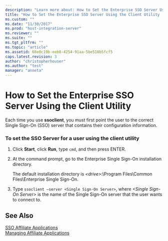 ```yaml
---
description: "Learn more about: How to Set the Enterprise SSO Server Using the Client Utility"
title: "How to Set the Enterprise SSO Server Using the Client Utility | Microsoft Docs"
ms.custom: ""
ms.date: "11/30/2017"
ms.prod: "host-integration-server"
ms.reviewer: ""
ms.suite: ""
ms.tgt_pltfrm: ""
ms.topic: "article"
ms.assetid: 68e0c19b-eeb8-4254-91aa-5be518b5fcf5
caps.latest.revision: 3
author: "christopherhouser"
ms.author: "test"
manager: "anneta"
---
```

# How to Set the Enterprise SSO Server Using the Client Utility
Each time you use **ssoclient**, you must first point the user to the correct Single Sign-On (SSO) server that contains their configuration information.  
  
### To set the SSO Server for a user using the client utility  
  
1.  Click **Start**, click **Run**, type `cmd`, and then press ENTER.  
  
2.  At the command prompt, go to the Enterprise Single Sign-On installation directory.  
  
     The default installation directory is *\<drive>*:\Program Files\Common Files\Enterprise Single Sign-On.  
  
3.  Type `ssoclient –server <Single Sign-On Server>`, where *\<Single Sign-On Server>* is the name of the Single Sign-On server that the user wants to connect to.  
  
## See Also  
 [SSO Affiliate Applications](../esso/sso-affiliate-applications.md)   
 [Managing Affiliate Applications](../esso/managing-affiliate-applications.md)
